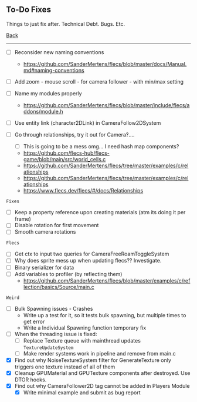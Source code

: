 To-Do Fixes
-----

Things to just fix after. Technical Debt. Bugs. Etc.

[Back](todo-main.md)

-----

- [ ] Reconsider new naming conventions
    - https://github.com/SanderMertens/flecs/blob/master/docs/Manual.md#naming-conventions

- [ ] Add zoom - mouse scroll - for camera follower - with min/max setting

- [ ] Name my modules properly
    - https://github.com/SanderMertens/flecs/blob/master/include/flecs/addons/module.h

- [ ] Use entity link (character2DLink) in CameraFollow2DSystem
- [ ] Go through relationships, try it out for Camera?.... 
    - [ ] This is going to be a mess omg... I need hash map components?
    - https://github.com/flecs-hub/flecs-game/blob/main/src/world_cells.c
    - https://github.com/SanderMertens/flecs/tree/master/examples/c/relationships
    - https://github.com/SanderMertens/flecs/tree/master/examples/c/relationships
    - https://www.flecs.dev/flecs/#/docs/Relationships

`Fixes`
- [ ] Keep a property reference upon creating materials (atm its doing it per frame)
- [ ] Disable rotation for first movement
- [ ] Smooth camera rotations

`Flecs`
- [ ] Get ctx to input two queries for CameraFreeRoamToggleSystem
- [ ] Why does sprite mess up when updating flecs?? Investigate.
- [ ] Binary serializer for data
- [ ] Add variables to profiler (by reflecting them)
    - https://github.com/SanderMertens/flecs/blob/master/examples/c/reflection/basics/Source/main.c

`Weird`
- [ ] Bulk Spawning issues - Crashes
    - Write up a test for it, so it tests bulk spawning, but multiple times to get error
    - Write a Individual Spawning function temporary fix
- [ ] When the threading issue is fixed:
    - [ ] Replace Texture queue with mainthread updates `TextureUpdateSystem`
    - [ ] Make render systems work in pipeline and remove from main.c
- [x] Find out why NoiseTextureSystem filter for GenerateTexture only triggers one texture instead of all of them
- [x] Cleanup GPUMaterial and GPUTexture components after destroyed. Use DTOR hooks.
- [x] Find out why CameraFollower2D tag cannot be added in Players Module
    - [x] Write minimal example and submit as bug report